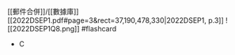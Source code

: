 [[郵件合併]]/[[數據庫]]
[[2022DSEP1.pdf#page=3&rect=37,190,478,330|2022DSEP1, p.3]]
![[2022DSEP1Q8.png]] #flashcard 
- C
<!--ID: 1730705096520-->

